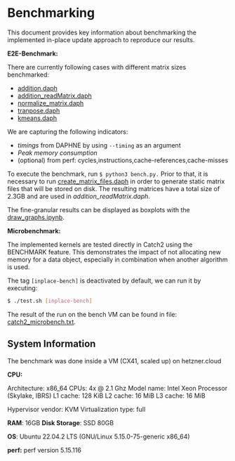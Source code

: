 # Benchmarking

This document provides key information about benchmarking the implemented in-place update approach to reproduce our results.

**E2E-Benchmark:**

There are currently following cases with different matrix sizes benchmarked:

* [addition.daph](addition.daph)
* [addition_readMatrix.daph](addition_readMatrix.daph)
* [normalize_matrix.daph](normalize_matrix.daph)
* [tranpose.daph](tranpose.daph)
* [kmeans.daph](kmeans.daph)

 We are capturing the following indicators:

* *timings* from DAPHNE by using `--timing` as an argument
* *Peak memory* *consumption*
* (optional) from perf: cycles,instructions,cache-references,cache-misses

To execute the benchmark, run `﻿$ python3 bench.py.` Prior to that, it is necessary to run [create_matrix_files.daph](create_matrix_files.daph) in order to generate static matrix files that will be stored on disk. The resulting matrices have a total size of 2.3GB and are used in *addition_readMatrix.daph*.

The fine-granular results can be displayed as boxplots with the [draw_graphs.ipynb](draw_graphs.ipynb).

**Microbenchmark:**

The implemented kernels are tested directly in Catch2 using the BENCHMARK feature. This demonstrates the impact of not allocating new memory for a data object, especially in combination when another algorithm is used.

The tag `[inplace-bench]` is deactivated by default, we can run it by executing:

```bash
$ ./test.sh [inplace-bench]
```

The result of the run on the bench VM can be found in file: [catch2_microbench.txt](/bench/results/catch2_microbench.txt).

## System Information

The benchmark was done inside a VM (CX41, scaled up) on hetzner.cloud

**CPU:**

Architecture: x86_64
CPUs: 4x @ 2.1 Ghz
Model name: Intel Xeon Processor (Skylake, IBRS)
L1 cache: 128 KiB
L2 cache: 16 MiB
L3 cache: 16 MiB

Hypervisor vendor: KVM
Virtualization type:  full

**RAM**: 16GB
**Disk Storage**: SSD 80GB

**OS**: Ubuntu 22.04.2 LTS (GNU/Linux 5.15.0-75-generic x86_64)

**perf:** perf version 5.15.116
